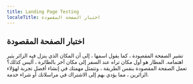 ```yaml
---
title: Landing Page Testing
localeTitle: اختبار الصفحة المقصودة
---
```

## اختبار الصفحة المقصودة

تشير الصفحة المقصودة ، كما يقول اسمها ، إلى أن المكان الذي ينزل فيه الزائر يثير اهتمامه. المطار هو أول مكان تراه عند السفر إلى مكان آخر بالطائرة ، أليس كذلك؟ تعمل الصفحة المقصودة بنفس الطريقة ، وتتمثل مهمتك في إنشاء أفضل تجربة لهؤلاء الزائرين ، مما يؤدي بهم إلى الاشتراك في مراسلاتك أو شراء خدمة.